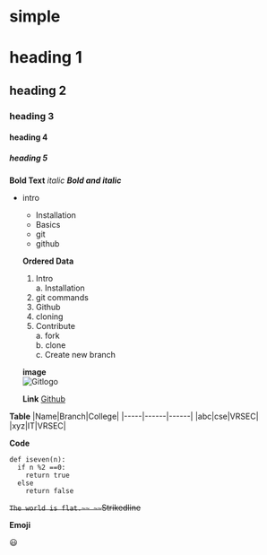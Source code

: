 # simple
# heading 1
## heading 2
### heading 3
#### heading 4
##### heading 5
**Bold Text**
*italic*
***Bold and italic***
- intro
  * Installation
  * Basics
  - git
  - github
  
  **Ordered Data**
  1. Intro  
    a. Installation  
  2. git commands  
  3. Github 
  4. cloning
  5. Contribute  
    a. fork   
    b. clone   
    c. Create new branch  
    
    
  **image**  
  ![Gitlogo](https://seeklogo.com/images/G/github-logo-5F384D0265-seeklogo.com.png)
    
  **Link**
  [Github](https://github.com/)
    
**Table**
|Name|Branch|College|
|-----|------|------|
|abc|cse|VRSEC|
|xyz|IT|VRSEC|
    
 **Code**
  ````
  def iseven(n):
    if n %2 ==0:
      return true
    else
      return false
  ```` 
  
  ~~`The world is flat.~~
  ~~`Strikedline~~
  
  
 **Emoji**
 
 :smiley:
  
  
